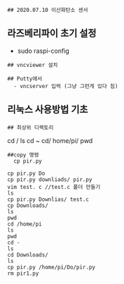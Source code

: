 ```
## 2020.07.10 이산화탄소 센서
```
## 라즈베리파이 초기 설정
  - sudo raspi-config
```  
## vncviewer 설치

## Putty에서   
  - vncserver 입력 (그냥 그런게 있다 침)
```

## 리눅스 사용방법 기초
```
## 최상위 디렉토리
```
 cd /
 ls
 cd ~
 cd/ home/pi/
 pwd
 
```
##copy 명령
  cp pir.py

cp pir.py Do
cp pir.py downliads/ pir.py
vim test. c //test.c 폴더 만들기
ls
cp pir.py Downlias/ test.c
cp Downloads/
ls
pwd
cd /home/pi
ls
pwd
cd -
ls
cd Downloads/
ls
cp pir.py /home/pi/Do/pir.py
rm pir1.py

